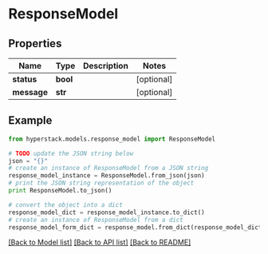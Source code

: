 # ResponseModel


## Properties

Name | Type | Description | Notes
------------ | ------------- | ------------- | -------------
**status** | **bool** |  | [optional] 
**message** | **str** |  | [optional] 

## Example

```python
from hyperstack.models.response_model import ResponseModel

# TODO update the JSON string below
json = "{}"
# create an instance of ResponseModel from a JSON string
response_model_instance = ResponseModel.from_json(json)
# print the JSON string representation of the object
print ResponseModel.to_json()

# convert the object into a dict
response_model_dict = response_model_instance.to_dict()
# create an instance of ResponseModel from a dict
response_model_form_dict = response_model.from_dict(response_model_dict)
```
[[Back to Model list]](../README.md#documentation-for-models) [[Back to API list]](../README.md#documentation-for-api-endpoints) [[Back to README]](../README.md)


